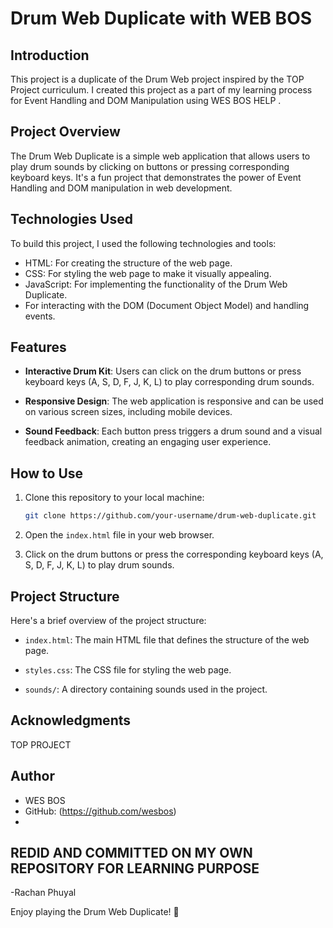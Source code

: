 # Drum Web Duplicate with WEB BOS

## Introduction

This project is a duplicate of the Drum Web project inspired by the TOP  Project curriculum. I created this project as a part of my learning process for Event Handling and DOM Manipulation using WES BOS HELP .



## Project Overview

The Drum Web Duplicate is a simple web application that allows users to play drum sounds by clicking on buttons or pressing corresponding keyboard keys. It's a fun project that demonstrates the power of Event Handling and DOM manipulation in web development.

## Technologies Used

To build this project, I used the following technologies and tools:

- HTML: For creating the structure of the web page.
- CSS: For styling the web page to make it visually appealing.
- JavaScript: For implementing the functionality of the Drum Web Duplicate.
- For interacting with the DOM (Document Object Model) and handling events.

## Features

- **Interactive Drum Kit**: Users can click on the drum buttons or press keyboard keys (A, S, D, F, J, K, L) to play corresponding drum sounds.

- **Responsive Design**: The web application is responsive and can be used on various screen sizes, including mobile devices.

- **Sound Feedback**: Each button press triggers a drum sound and a visual feedback animation, creating an engaging user experience.

## How to Use

1. Clone this repository to your local machine:

   ```bash
   git clone https://github.com/your-username/drum-web-duplicate.git
   ```

2. Open the `index.html` file in your web browser.

3. Click on the drum buttons or press the corresponding keyboard keys (A, S, D, F, J, K, L) to play drum sounds.

## Project Structure

Here's a brief overview of the project structure:

- `index.html`: The main HTML file that defines the structure of the web page.

- `styles.css`: The CSS file for styling the web page.


- `sounds/`: A directory containing sounds used in the project.

## Acknowledgments
TOP PROJECT

## Author
- WES BOS
- GitHub: (https://github.com/wesbos)
- 
## REDID AND COMMITTED ON MY OWN REPOSITORY FOR LEARNING PURPOSE
-Rachan Phuyal



Enjoy playing the Drum Web Duplicate! 🥁
